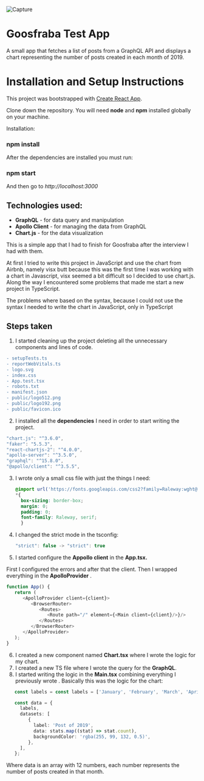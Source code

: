 ![Capture](https://user-images.githubusercontent.com/70107862/145118660-ce5b5482-bf4a-4d41-b51b-55b8f0a43178.PNG)

# Goosfraba Test App

A small app that fetches a list of posts from a GraphQL API and displays a chart representing the number of posts created in each month of 2019.

# Installation and Setup Instructions

This project was bootstrapped with [Create React App](https://github.com/facebook/create-react-app).

Clone down the repository. You will need **node** and **npm** installed globally on your machine.

Installation:

### npm install

After the dependencies are installed you must run:

### **npm start**

And then go to *http://localhost:3000*

## Technologies used:

- **GraphQL** - for data query and manipulation
- **Apollo Client** - for managing the data from GraphQL
- **Chart.js** - for the data visualization



This is a simple app that I had to finish for Goosfraba after the interview I had with them.

At first I tried to write this project in JavaScript and use the chart from Airbnb, namely visx butt because this was the first time I was working with a chart in Javascript, visx seemed a bit difficult so I decided to use chart.js. Along the way I encountered some problems that made me start a new project in TypeScript.

The problems where based on the syntax, because I could not use the syntax I needed to  write the chart in JavaScript, only in TypeScript 



## Steps taken

1. I started cleaning up the project deleting all the unnecessary components and lines of code.

```diff
- setupTests.ts
- reportWebVitals.ts
- logo.svg
- index.css
- App.test.tsx
- robots.txt
- manifest.json
- public/logo512.png
- public/logo192.png
- public/favicon.ico 
```

2. I installed all the **dependencies** I need in order to start writing the project.

```typescript
"chart.js": "^3.6.0",
"faker": "5.5.3",
"react-chartjs-2": "^4.0.0",
"apollo-server": "^3.5.0",
"graphql": "^15.8.0",
"@apollo/client": "^3.5.5",
```



3. I wrote only a small css file with just the things I need: 

	```css
	@import url('https://fonts.googleapis.com/css2?family=Raleway:wght@100&display=swap');
	*{
	  box-sizing: border-box;
	  margin: 0;
	  padding: 0;
	  font-family: Raleway, serif;
	  }
	```

	

4. I changed the strict mode in the tsconfig: 

	```typescript
	"strict": false -> "strict": true
	```



5. I started configure the **Appollo client** in the **App.tsx.**

First I configured the errors and after that the client. Then I wrapped everything in the **ApolloProvider** . 

```typescript
function App() {
   return (
      <ApolloProvider client={client}>
         <BrowserRouter>
            <Routes>
               <Route path="/" element={<Main client={client}/>}/>
            </Routes>
         </BrowserRouter>
      </ApolloProvider>
   );
}
```



6. I created a new component named **Chart.tsx** where I wrote the logic for my chart.
7. I created a new TS file where I wrote the query for the **GraphQL**.
8. I started writing the logic in the **Main.tsx** combining everything I previously  wrote . Basically this was the logic for the chart:

```typescript
   const labels = const labels = ['January', 'February', 'March', 'April', 'May', 'June', 'July', 'August', 'September', 'October', 'November', 'December'];

   const data = {
	 labels,
	 datasets: [
	    {
		  label: 'Post of 2019',
		  data: stats.map((stat) => stat.count),
		  backgroundColor: 'rgba(255, 99, 132, 0.5)',
	    },
	 ],
   };
```

Where data is an array with 12 numbers, each number represents the number of posts created in that month.

